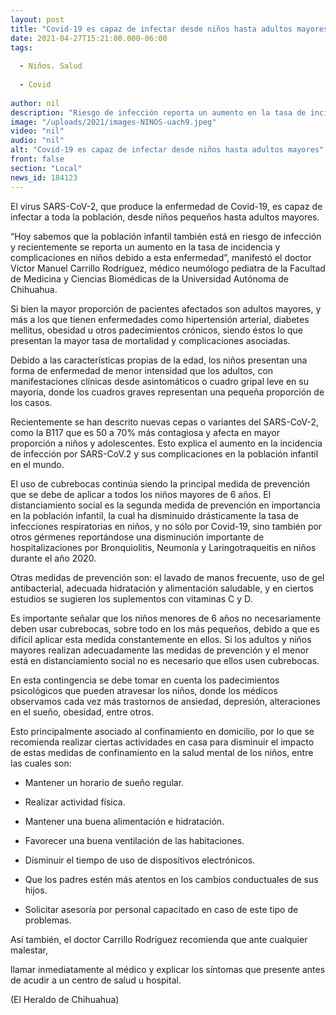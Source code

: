 ```yaml
---
layout: post
title: "Covid-19 es capaz de infectar desde niños hasta adultos mayores"
date: 2021-04-27T15:21:00.000-06:00
tags:
  
  - Niños. Salud
  
  - Covid
  
author: nil
description: "Riesgo de infección reporta un aumento en la tasa de incidencia y complicaciones en niños, destaca médico de la UACh"
image: "/uploads/2021/images-NINOS-uach9.jpeg"
video: "nil"
audio: "nil"
alt: "Covid-19 es capaz de infectar desde niños hasta adultos mayores"
front: false
section: "Local"
news_id: 184123
---
```


El virus SARS-CoV-2, que produce la enfermedad de Covid-19, es capaz de infectar a toda la población, desde niños pequeños hasta adultos mayores.

“Hoy sabemos que la población infantil también está en riesgo de infección y recientemente se reporta un aumento en la tasa de incidencia y complicaciones en niños debido a esta enfermedad”, manifestó el doctor Víctor Manuel Carrillo Rodríguez, médico neumólogo pediatra de la Facultad de Medicina y Ciencias Biomédicas de la Universidad Autónoma de Chihuahua.

Si bien la mayor proporción de pacientes afectados son adultos mayores, y más a los que tienen enfermedades como hipertensión arterial, diabetes mellitus, obesidad u otros padecimientos crónicos, siendo éstos lo que presentan la mayor tasa de mortalidad y complicaciones asociadas.

Debido a las características propias de la edad, los niños presentan una forma de enfermedad de menor intensidad que los adultos, con manifestaciones clínicas desde asintomáticos o cuadro gripal leve en su mayoría, donde los cuadros graves representan una pequeña proporción de los casos.

Recientemente se han descrito nuevas cepas o variantes del SARS-CoV-2, como la B117 que es 50 a 70% más contagiosa y afecta en mayor proporción a niños y adolescentes. Esto explica el aumento en la incidencia de infección por SARS-CoV.2 y sus complicaciones en la población infantil en el mundo.

El uso de cubrebocas continúa siendo la principal medida de prevención que se debe de aplicar a todos los niños mayores de 6 años. El distanciamiento social es la segunda medida de prevención en importancia en la población infantil, la cual ha disminuido drásticamente la tasa de infecciones respiratorias en niños, y no sólo por Covid-19, sino también por otros gérmenes reportándose una disminución importante de hospitalizaciones por Bronquiolitis, Neumonía y Laringotraqueitis en niños durante el año 2020.

Otras medidas de prevención son: el lavado de manos frecuente, uso de gel antibacterial, adecuada hidratación y alimentación saludable, y en ciertos estudios se sugieren los suplementos con vitaminas C y D.

Es importante señalar que los niños menores de 6 años no necesariamente deben usar cubrebocas, sobre todo en los más pequeños, debido a que es difícil aplicar esta medida constantemente en ellos. Si los adultos y niños mayores realizan adecuadamente las medidas de prevención y el menor está en distanciamiento social no es necesario que ellos usen cubrebocas.

En esta contingencia se debe tomar en cuenta los padecimientos psicológicos que pueden atravesar los niños, donde los médicos observamos cada vez más trastornos de ansiedad, depresión, alteraciones en el sueño, obesidad, entre otros.

Esto principalmente asociado al confinamiento en domicilio, por lo que se recomienda realizar ciertas actividades en casa para disminuir el impacto de estas medidas de confinamiento en la salud mental de los niños, entre las cuales son:

- Mantener un horario de sueño regular.

- Realizar actividad física.

- Mantener una buena alimentación e hidratación.

- Favorecer una buena ventilación de las habitaciones.

- Disminuir el tiempo de uso de dispositivos electrónicos.

- Que los padres estén más atentos en los cambios conductuales de sus hijos.

- Solicitar asesoría por personal capacitado en caso de este tipo de problemas.

Así también, el doctor Carrillo Rodríguez recomienda que ante cualquier malestar,

llamar inmediatamente al médico y explicar los síntomas que presente antes de acudir a un centro de salud u hospital.

(El Heraldo de Chihuahua)